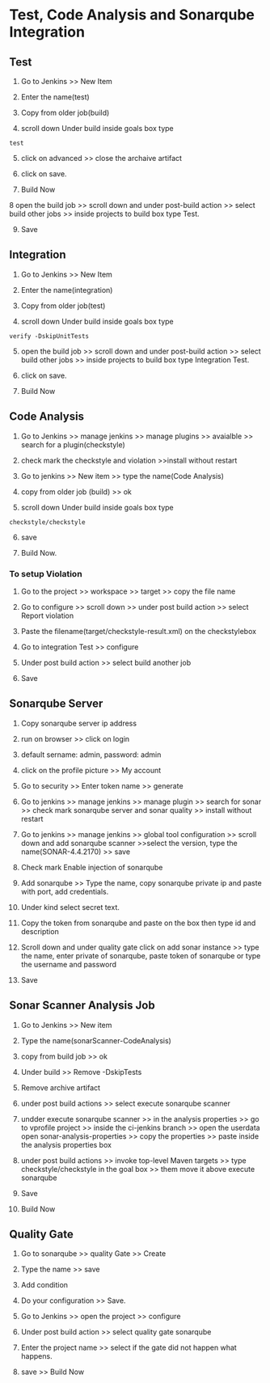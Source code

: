 # Test, Code Analysis and Sonarqube Integration

## Test

1. Go to Jenkins >> New Item

2. Enter the name(test)

3. Copy from older job(build)

4. scroll down Under build inside goals box type

```
test
```

5. click on advanced >> close the archaive artifact

6. click on save.

7. Build Now

8 open the build job >> scroll down and under post-build action >> select build other jobs >> inside projects to build box type Test.

9. Save

## Integration

1. Go to Jenkins >> New Item

2. Enter the name(integration)

3. Copy from older job(test)

4. scroll down Under build inside goals box type

```
verify -DskipUnitTests
```

5. open the build job >> scroll down and under post-build action >> select build other jobs >> inside projects to build box type Integration Test.

6. click on save.

7. Build Now

## Code Analysis

1. Go to Jenkins >> manage jenkins >> manage plugins >> avaialble >> search for a plugin(checkstyle)

2. check mark the checkstyle and violation >>install without restart

3. Go to jenkins >> New item >> type the name(Code Analysis)

4. copy from older job (build) >> ok

5. scroll down Under build inside goals box type

```
checkstyle/checkstyle
```

6. save

7. Build Now.

### To setup Violation

1. Go to the project >> workspace >> target >> copy the file name

2. Go to configure >> scroll down >> under post build action >> select Report violation

3. Paste the filename(target/checkstyle-result.xml) on the checkstylebox

4. Go to integration Test >> configure

5. Under post build action >> select build another job

6. Save

## Sonarqube Server

1. Copy sonarqube server ip address

2. run on browser >> click on login

3. default sername: admin, password: admin

4. click on the profile picture >> My account

5. Go to security >> Enter token name >> generate

6. Go to jenkins >> manage jenkins >> manage plugin >> search for sonar >> check mark sonarqube server and sonar quality >> install without restart

7. Go to jenkins >> manage jenkins >> global tool configuration >> scroll down and add sonarqube scanner >>select the version, type the name(SONAR-4.4.2170) >> save

8. Check mark Enable injection of sonarqube

9. Add sonarqube >> Type the name, copy sonarqube private ip and paste with port, add credentials.

10. Under kind select secret text.

11. Copy the token from sonarqube and paste on the box then type id and description

12. Scroll down and under quality gate click on add sonar instance >> type the name, enter private of sonarqube, paste token of sonarqube or type the username and password

13. Save

## Sonar Scanner Analysis Job

1. Go to Jenkins >> New item

2. Type the name(sonarScanner-CodeAnalysis)

3. copy from build job >> ok

4. Under build >> Remove -DskipTests

5. Remove archive artifact

6. under post build actions >> select execute sonarqube scanner

7. undder execute sonarqube scanner >> in the analysis properties >> go to vprofile project >> inside the ci-jenkins branch >> open the userdata open sonar-analysis-properties >> copy the properties >> paste inside the analysis properties box

8. under post build actions >> invoke top-level Maven targets >> type checkstyle/checkstyle in the goal box >> them move it above execute sonarqube

9. Save

10. Build Now

## Quality Gate

1. Go to sonarqube >> quality Gate >> Create

2. Type the name >> save

3. Add condition

4. Do your configuration >> Save.

5. Go to Jenkins >> open the project >> configure

6. Under post build action >> select quality gate sonarqube

7. Enter the project name >> select if the gate did not happen what happens.

8. save >> Build Now
